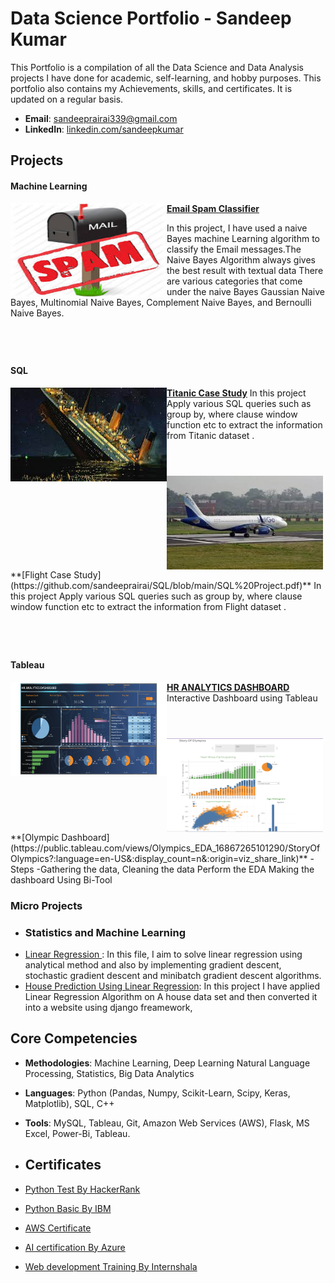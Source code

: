 # Data Science Portfolio - Sandeep Kumar
This Portfolio is a compilation of all the Data Science and Data Analysis projects I have done for academic, self-learning, and hobby purposes. This portfolio also contains my Achievements, skills, and certificates. It is updated on a regular basis.

- **Email**: [sandeeprairai339@gmail.com](sandeeprairai339@gmail.com)
- **LinkedIn**: [linkedin.com/sandeepkumar](https://www.linkedin.com/in/sandeep-kumar-935662228/)
## Projects
#### Machine Learning

<img align="left" width="250" height="150" src="https://github.com/sandeeprairai/Portfolio/blob/main/Images/spam.jpg"> **[Email Spam Classifier](https://github.com/sandeeprairai/spam_detection)**

In this project, I have used a naive Bayes machine Learning algorithm to classify the Email messages.The Naive Bayes Algorithm always gives the best result with textual data  There are various categories that come under the naive Bayes Gaussian Naive Bayes, Multinomial Naive Bayes, Complement Naive Bayes, and Bernoulli Naive Bayes.

#
</br>

#### SQL
<img align="left" width="250" height="150" src="https://github.com/sandeeprairai/Portfolio/blob/main/Images/titanic.jpg"> **[Titanic Case Study](https://github.com/sandeeprairai/SQL/blob/main/Titanic_case_study.pdf)**
In this project Apply various SQL queries such as group by, where clause window function etc to extract the information from  Titanic dataset .

#

</br>
<img align="left" width="250" height="150" src="https://github.com/sandeeprairai/Portfolio/blob/main/Images/flight.jpg">  **[Flight  Case Study](https://github.com/sandeeprairai/SQL/blob/main/SQL%20Project.pdf)**
In this project Apply various SQL queries such as group by, where clause window function etc to extract the information from Flight dataset  .

#
</br>

#### Tableau
<img align="left" width="250" height="150" src="https://github.com/sandeeprairai/Portfolio/blob/main/Images/HR%20ANALYTICS%20DASHBOARD.png"> **[HR ANALYTICS DASHBOARD](https://public.tableau.com/views/HRAnalyticsdashboard_16874228960740/HRANALYTICSDASHBOARD?:language=en-US&:display_count=n&:origin=viz_share_link)**
Interactive Dashboard using Tableau

#
</br>
<img align="left" width="250" height="150" src="https://github.com/sandeeprairai/Portfolio/blob/main/Images/tablu2.PNG"> **[Olympic Dashboard](https://public.tableau.com/views/Olympics_EDA_16867265101290/StoryOfOlympics?:language=en-US&:display_count=n&:origin=viz_share_link)**
-Steps 
-Gathering the data, Cleaning the data  Perform the EDA  Making the dashboard Using Bi-Tool









### Micro Projects
- ### Statistics and Machine Learning
- [Linear Regression ](https://github.com/sandeeprairai/Machine-Learning/blob/main/Linear%20Regression/Gradient_Descent_step_by_step.ipynb) : In this file, I aim to solve linear regression using analytical method and also by implementing gradient descent, stochastic gradient descent and minibatch gradient descent algorithms.
- [House Prediction Using Linear Regression](https://github.com/sandeeprairai/django2/blob/Django/House_Price_Prediction_in%20Django/app/views.py): In this project I have applied Linear Regression Algorithm on A house data set and then converted it into a website using django freamework,
 





## Core Competencies

- **Methodologies**: Machine Learning, Deep Learning Natural Language Processing, Statistics,  Big Data Analytics
- **Languages**: Python (Pandas, Numpy, Scikit-Learn, Scipy, Keras, Matplotlib), SQL, C++
- **Tools**: MySQL, Tableau, Git,  Amazon Web Services (AWS), Flask, MS Excel, Power-Bi, Tableau.

- ## Certificates
- [Python Test By HackerRank](https://www.hackerrank.com/certificates/76992697e21f)
- [Python Basic By IBM](https://github.com/sandeeprairai/Portfolio/blob/main/Certificates/IBM%20PY0101EN%20Certificate%20_%20edX.pdf)
- [AWS Certificate](https://github.com/sandeeprairai/Portfolio/blob/main/Certificates/AWS_Academy_Graduate___AWS_Academy_Introduction_to_Cloud_Semester_1_Badge20230312-28-483ybe.pdf)
- [AI certification By Azure](https://github.com/sandeeprairai/Portfolio/blob/main/Certificates/sandeep_Azurecertificate.pdf)
- [Web development Training By Internshala](https://github.com/sandeeprairai/Portfolio/blob/main/Certificates/Web%20Development%20Training%20-%20Certificate%20of%20Completion.pdf)







